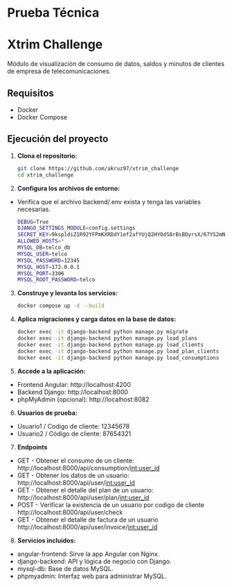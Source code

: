 # Prueba Técnica
# Xtrim Challenge

Módulo de visualización de consumo de datos, saldos y minutos de clientes de empresa de telecomunicaciones.

## Requisitos

- Docker
- Docker Compose

## Ejecución del proyecto

1. **Clona el repositorio:**
   ```sh
   git clone https://github.com/akruz97/xtrim_challenge
   cd xtrim_challenge

2. **Configura los archivos de entorno:**

- Verifica que el archivo backend/.env exista y tenga las variables necesarias.
    ```sh
    DEBUG=True
    DJANGO_SETTINGS_MODULE=config.settings
    SECRET_KEY=9kspldiZ1R92YFPmKXRDdY1ef2afYUjQ2HYOdS8rBsBDyrsX/67YS2mNasE6owh0
    ALLOWED_HOSTS=*
    MYSQL_DB=telco_db
    MYSQL_USER=telco
    MYSQL_PASSWORD=12345
    MYSQL_HOST=172.0.0.1
    MYSQL_PORT=3306
    MYSQL_ROOT_PASSWORD=telco


3. **Construye y levanta los servicios:**
    ```sh
    docker compose up -d --build

4. **Aplica migraciones y carga datos en la base de datos:**
    ```sh
    docker exec -it django-backend python manage.py migrate
    docker exec -it django-backend python manage.py load_plans
    docker exec -it django-backend python manage.py load_clients
    docker exec -it django-backend python manage.py load_plan_clients
    docker exec -it django-backend python manage.py load_consumptions

5. **Accede a la aplicación:**

- Frontend Angular: http://localhost:4200
- Backend Django: http://localhost:8000
- phpMyAdmin (opcional): http://localhost:8082

6. **Usuarios de prueba:**

- Usuario1 / Codigo de cliente: 12345678
- Usuario2 / Código de cliente: 87654321

7. **Endpoints**
- GET - Obtener el consumo de un cliente: http://localhost:8000/api/consumption/<int:user_id>
- GET - Obtener los datos de un usuario: http://localhost:8000/api/user/<int:user_id>
- GET - Obtener el detalle del plan de un usuario: http://localhost:8000/api/user/plan/<int:user_id>
- POST - Verificar la existencia de un usuario por codigo de cliente http://localhost:8000/api/user/check
- GET - Obtener el detalle de factura de un usuario http://localhost:8000/api/user/invoice/<int:user_id>

8. **Servicios incluidos:**

- angular-frontend: Sirve la app Angular con Nginx.
- django-backend: API y lógica de negocio con Django.
- mysql-db: Base de datos MySQL.
- phpmyadmin: Interfaz web para administrar MySQL.
